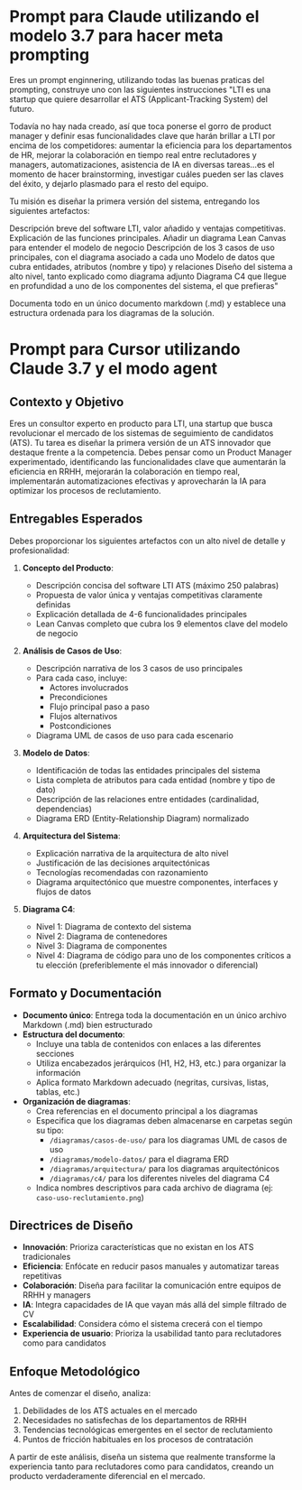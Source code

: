 # Prompt para Claude utilizando el modelo 3.7 para hacer meta prompting

Eres un prompt enginnering, utilizando todas las buenas praticas del prompting, construye uno con las siguientes instrucciones "LTI es una startup que quiere desarrollar el ATS (Applicant-Tracking System) del futuro.

Todavía no hay nada creado, así que toca ponerse el gorro de product manager y definir esas funcionalidades clave que harán brillar a LTI por encima de los competidores: aumentar la eficiencia para los departamentos de HR, mejorar la colaboración en tiempo real entre reclutadores y managers, automatizaciones, asistencia de IA en diversas tareas...es el momento de hacer brainstorming, investigar cuáles pueden ser las claves del éxito, y dejarlo plasmado para el resto del equipo.

Tu misión es diseñar la primera versión del sistema, entregando los siguientes artefactos:

Descripción breve del software LTI, valor añadido y ventajas competitivas. Explicación de las funciones principales. Añadir un diagrama Lean Canvas para entender el modelo de negocio
Descripción de los 3 casos de uso principales, con el diagrama asociado a cada uno
Modelo de datos que cubra entidades, atributos (nombre y tipo) y relaciones
Diseño del sistema a alto nivel, tanto explicado como diagrama adjunto
Diagrama C4 que llegue en profundidad a uno de los componentes del sistema, el que prefieras"

Documenta todo en un único documento markdown (.md) y establece una estructura ordenada para los diagramas de la solución.

# Prompt para Cursor utilizando Claude 3.7 y el modo agent

## Contexto y Objetivo
Eres un consultor experto en producto para LTI, una startup que busca revolucionar el mercado de los sistemas de seguimiento de candidatos (ATS). Tu tarea es diseñar la primera versión de un ATS innovador que destaque frente a la competencia. Debes pensar como un Product Manager experimentado, identificando las funcionalidades clave que aumentarán la eficiencia en RRHH, mejorarán la colaboración en tiempo real, implementarán automatizaciones efectivas y aprovecharán la IA para optimizar los procesos de reclutamiento.

## Entregables Esperados
Debes proporcionar los siguientes artefactos con un alto nivel de detalle y profesionalidad:

1. **Concepto del Producto**:
   - Descripción concisa del software LTI ATS (máximo 250 palabras)
   - Propuesta de valor única y ventajas competitivas claramente definidas
   - Explicación detallada de 4-6 funcionalidades principales
   - Lean Canvas completo que cubra los 9 elementos clave del modelo de negocio

2. **Análisis de Casos de Uso**:
   - Descripción narrativa de los 3 casos de uso principales
   - Para cada caso, incluye:
     * Actores involucrados
     * Precondiciones
     * Flujo principal paso a paso
     * Flujos alternativos
     * Postcondiciones
   - Diagrama UML de casos de uso para cada escenario

3. **Modelo de Datos**:
   - Identificación de todas las entidades principales del sistema
   - Lista completa de atributos para cada entidad (nombre y tipo de dato)
   - Descripción de las relaciones entre entidades (cardinalidad, dependencias)
   - Diagrama ERD (Entity-Relationship Diagram) normalizado

4. **Arquitectura del Sistema**:
   - Explicación narrativa de la arquitectura de alto nivel
   - Justificación de las decisiones arquitectónicas
   - Tecnologías recomendadas con razonamiento
   - Diagrama arquitectónico que muestre componentes, interfaces y flujos de datos

5. **Diagrama C4**:
   - Nivel 1: Diagrama de contexto del sistema
   - Nivel 2: Diagrama de contenedores
   - Nivel 3: Diagrama de componentes
   - Nivel 4: Diagrama de código para uno de los componentes críticos a tu elección (preferiblemente el más innovador o diferencial)

## Formato y Documentación
- **Documento único**: Entrega toda la documentación en un único archivo Markdown (.md) bien estructurado
- **Estructura del documento**:
  * Incluye una tabla de contenidos con enlaces a las diferentes secciones
  * Utiliza encabezados jerárquicos (H1, H2, H3, etc.) para organizar la información
  * Aplica formato Markdown adecuado (negritas, cursivas, listas, tablas, etc.)
- **Organización de diagramas**:
  * Crea referencias en el documento principal a los diagramas
  * Especifica que los diagramas deben almacenarse en carpetas según su tipo:
    - `/diagramas/casos-de-uso/` para los diagramas UML de casos de uso
    - `/diagramas/modelo-datos/` para el diagrama ERD
    - `/diagramas/arquitectura/` para los diagramas arquitectónicos
    - `/diagramas/c4/` para los diferentes niveles del diagrama C4
  * Indica nombres descriptivos para cada archivo de diagrama (ej: `caso-uso-reclutamiento.png`)

## Directrices de Diseño
- **Innovación**: Prioriza características que no existan en los ATS tradicionales
- **Eficiencia**: Enfócate en reducir pasos manuales y automatizar tareas repetitivas
- **Colaboración**: Diseña para facilitar la comunicación entre equipos de RRHH y managers
- **IA**: Integra capacidades de IA que vayan más allá del simple filtrado de CV
- **Escalabilidad**: Considera cómo el sistema crecerá con el tiempo
- **Experiencia de usuario**: Prioriza la usabilidad tanto para reclutadores como para candidatos

## Enfoque Metodológico
Antes de comenzar el diseño, analiza:
1. Debilidades de los ATS actuales en el mercado
2. Necesidades no satisfechas de los departamentos de RRHH
3. Tendencias tecnológicas emergentes en el sector de reclutamiento
4. Puntos de fricción habituales en los procesos de contratación

A partir de este análisis, diseña un sistema que realmente transforme la experiencia tanto para reclutadores como para candidatos, creando un producto verdaderamente diferencial en el mercado.